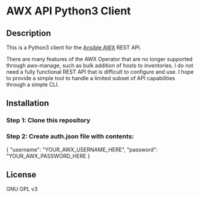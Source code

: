 # AWX API Python3 Client
## Description
This is a Python3 client for the [Ansible AWX](https://github.com/ansible/awx) REST API.

There are many features of the AWX Operator that are no longer supported through awx-manage, such as bulk addition of hosts to inventories. I do not need a fully functional REST API that is difficult to configure and use. I hope to provide a simple tool to handle a limited subset of API capabilities through a simple CLI.

## Installation
### Step 1: Clone this repository
### Step 2: Create auth.json file with contents:
{
    "username": "YOUR_AWX_USERNAME_HERE",
    "password": "YOUR_AWX_PASSWORD_HERE
}

## License
GNU GPL v3